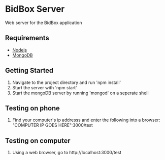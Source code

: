 # BidBox Server
Web server for the BidBox application

## Requirements 
* [Nodejs](https://nodejs.org/en/)
* [MongoDB](https://www.mongodb.com/download-center#community)

## Getting Started
1. Navigate to the project directory and run 'npm install'
2. Start the server with 'npm start'
3. Start the mongoDB server by running 'mongod' on a seperate shell

## Testing on phone
1. Find your computer's ip addresss and enter the following into a browser: "COMPUTER IP GOES HERE":3000/test

## Testing on computer
1. Using a web browser, go to http://localhost:3000/test
